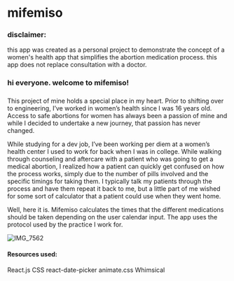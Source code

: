 # mifemiso



### disclaimer:
this app was created as a personal project to demonstrate the concept of a women's health app that simplifies the abortion medication process. this app does not replace consultation with a doctor.

### hi everyone. welcome to mifemiso!
### 

This project of mine holds a special place in my heart. Prior to shifting over to engineering, I’ve worked in women’s health since I was 16 years old. Access to safe abortions for women has always been a passion of mine and while I decided to undertake a new journey, that passion has never changed. 

While studying for a dev job, I’ve been working per diem at a women’s health center I used to work for back when I was in college. While walking through counseling and aftercare with a patient who was going to get a medical abortion, I realized how a patient can quickly get confused on how the process works, simply due to the number of pills involved and the specific timings for taking them. I typically talk my patients through the process and have them repeat it back to me, but a little part of me wished for some sort of calculator that a patient could use when they went home. 

Well, here it is. Mifemiso calculates the times that the different medications should be taken depending on the user calendar input. The app uses the protocol used by the practice I work for.

![IMG_7562](https://user-images.githubusercontent.com/111258832/214195742-5211f77f-ecb7-461a-b2bd-736229aed1ea.jpeg)


#### Resources used:
React.js
CSS
react-date-picker
animate.css
Whimsical